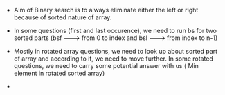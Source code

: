 - Aim of Binary search is to always eliminate either the left or right because of sorted nature of array.

- In some questions (first and last occurence), we need to run bs for two sorted parts (bsf ---> from 0 to index and bsl ---> from index to n-1)

- Mostly in rotated array questions, we need to look up about sorted part of array and according to it, we need to move further. In some rotated questions, we need to carry some potential answer with us ( Min element in rotated sorted array)

- 
